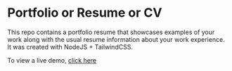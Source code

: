 ﻿# Portfolio  or Resume or CV
This repo contains a portfolio resume that showcases examples of your work along with the usual resume information about your work experience.
It was created with NodeJS + TailwindCSS.

To view a live demo, [click here](https://tailwind-nodejs.onrender.com/)
